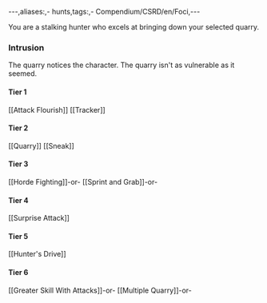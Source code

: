 ---,aliases:,- hunts,tags:,- Compendium/CSRD/en/Foci,---

You are a stalking hunter who excels at bringing down your selected quarry.
 ### Intrusion
The quarry notices the character. The quarry isn't as vulnerable as it seemed.

#### Tier 1
[[Attack Flourish]]
[[Tracker]]
#### Tier 2
[[Quarry]]
[[Sneak]]
#### Tier 3
[[Horde Fighting]]-or-
[[Sprint and Grab]]-or-
#### Tier 4
[[Surprise Attack]]
#### Tier 5
[[Hunter's Drive]]
#### Tier 6
[[Greater Skill With Attacks]]-or-
[[Multiple Quarry]]-or-
